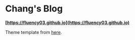 # Chang's Blog
**[https://fluency03.github.io](https://fluency03.github.io)**

Theme template from [here](https://github.com/renyuanz/leonids).
